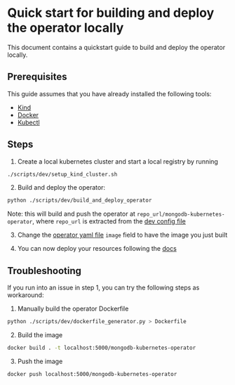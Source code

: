 # Quick start for building and deploy the operator locally

This document contains a quickstart guide to build and deploy the operator locally.


## Prerequisites
This guide assumes that you have already installed the following tools:

* [Kind](https://kind.sigs.k8s.io/)
* [Docker](https://www.docker.com/)
* [Kubectl](https://kubernetes.io/docs/tasks/tools/install-kubectl/)


## Steps

1. Create a local kubernetes cluster and start a local registry by running

```sh
./scripts/dev/setup_kind_cluster.sh
```

2. Build and deploy the operator:

```sh
python ./scripts/dev/build_and_deploy_operator
```

Note: this will build and push the operator at `repo_url/mongodb-kubernetes-operator`, where `repo_url` is extracted from the [dev config file](./contributing.md#developing-locally)

3. Change the [operator yaml file](../deploy/operator.yaml) `image` field to have the image you just built

4. You can now deploy your resources following the [docs](../docs/README.md)


## Troubleshooting
If you run into an issue in step 1, you can try the following steps as workaround:
1. Manually build the operator Dockerfile
```sh
python ./scripts/dev/dockerfile_generator.py > Dockerfile
```

2. Build the image
```sh
docker build . -t localhost:5000/mongodb-kubernetes-operator
```

3. Push the image
```sh
docker push localhost:5000/mongodb-kubernetes-operator
```
